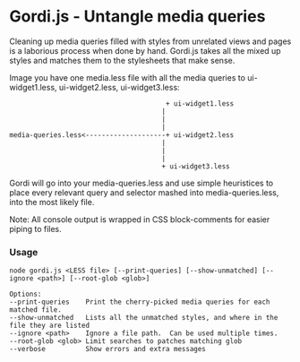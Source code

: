 # Gordi.js - Untangle media queries

Cleaning up media queries filled with styles from unrelated views and pages is a laborious process when done by hand.
Gordi.js takes all the mixed up styles and matches them to the stylesheets that make sense.
 
Image you have one media.less file with all the media queries to ui-widget1.less, ui-widget2.less, ui-widget3.less:

 
 ```
                                        + ui-widget1.less
                                       |
                                       |
                                       |
media-queries.less<--------------------+ ui-widget2.less
                                       |
                                       |
                                       |
                                       + ui-widget3.less
```

Gordi will go into your media-queries.less and use simple heuristices to place every relevant query and selector mashed into media-queries.less, into the most likely file.

 Note: All console output is wrapped in CSS block-comments for easier piping to files. 

### Usage

```
node gordi.js <LESS file> [--print-queries] [--show-unmatched] [--ignore <path>] [--root-glob <glob>]  

Options:  
--print-queries    Print the cherry-picked media queries for each matched file. 
--show-unmatched   Lists all the unmatched styles, and where in the file they are listed 
--ignore <path>    Ignore a file path.  Can be used multiple times.  
--root-glob <glob> Limit searches to patches matching glob  
--verbose          Show errors and extra messages
```
